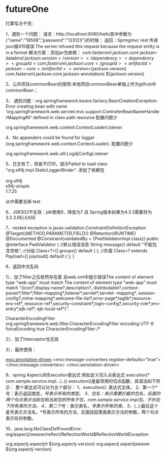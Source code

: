 # futureOne
打算写点干货;

1、遇到一个问题：
请求：http://localhost:8080/hello其中参数为{"name":"19508","password":"123123"}的时候：
返回：Springmvc rest 传递json报415错误:The server refused this request because the request entity is in a format
解决方案：添加jar包依赖：
    <dependency>
      <groupId>com.fasterxml.jackson.core</groupId>
      <artifactId>jackson-databind</artifactId>
      <version>${jackson.version}</version>
    </dependency>
    <dependency>
      <groupId>com.fasterxml.jackson.core</groupId>
      <artifactId>jackson-core</artifactId>
      <version>${jackson.version}</version>
    </dependency>
    <dependency>
      <groupId>com.fasterxml.jackson.core</groupId>
      <artifactId>jackson-annotations</artifactId>
      <version>${jackson.version}</version>
    </dependency>

2、公共项目commonBean的使用:本地项目commonBean单独上传为github中commonBean；

3、 遇到问题：org.springframework.beans.factory.BeanCreationException: Error creating bean with name 'org.springframework.web.servlet.mvc.support.ControllerBeanNameHandlerMapping#0' defined in class path resource
配置问题少
  <!-- 配置Spring2:配置Spring监听2 -->
  <listener>
    <listener-class>org.springframework.web.context.ContextLoaderListener</listener-class>
  </listener>

4、No appenders could be found for logger (org.springframework.web.context.ContextLoader).
配置问题少
<!-- Log4j的监听器要放在spring监听器前面 -->
  <listener>
    <listener-class>org.springframework.web.util.Log4jConfigListener</listener-class>
  </listener>  

5、日志有了，但是不打印，提示Failed to load class "org.slf4j.impl.StaticLoggerBinder".
添加了依赖包  
<dependency>  
    <groupId>org.slf4j</groupId>  
    <artifactId>slf4j-simple</artifactId>  
    <version>1.7.25</version>  
</dependency>  

从中需要去掉  <scope>test</scope>


6、JSR303不生效：jdk使用9，降低为7 且 Spring版本如果为4.3.3需要将为3.2.3.RELEASE

7、nested exception is javax.validation.ConstraintDefinitionException
@Target({METHOD,PARAMETER,FIELD})
@Retention(RUNTIME)
@Documented
@Constraint(validatedBy = {PwdValidatorImpl.class})
public @interface PwdValidator {
    //默认错误消息
    String message() default "不能包含空格";
    //分组
    Class<?>[] groups() default { };
    //负载
    Class<? extends Payload>[] payload() default { };
}

8、返回中文乱码

1）、加了filter之后依然存在着
且web.xml中提示错误The content of element type "web-app" must match
The content of element type "web-app" must match "(icon?,display-name?,description?,
distributable?,context-param*,filter*,filter-mapping*,listener*,servlet*,servlet- mapping*,
session-config?,mime-mapping*,welcome-file-list?,error-page*,taglib*,resource-env-ref*,
resource-ref*,security-constraint*,login-config?,security-role*,env-entry*,ejb-ref*,
ejb-local-ref*)".

<!-- 配置springMVC编码过滤器 -->
  <filter>
    <filter-name>CharacterEncodingFilter</filter-name>
    <filter-class>org.springframework.web.filter.CharacterEncodingFilter</filter-class>
    <!-- 设置过滤器中的属性值 -->
    <init-param>
      <param-name>encoding</param-name>
      <param-value>UTF-8</param-value>
    </init-param>
    <!-- 启动过滤器 -->
    <init-param>
      <param-name>forceEncoding</param-name>
      <param-value>true</param-value>
    </init-param>
  </filter>
  <!-- 过滤所有请求 -->
  <filter-mapping>
    <filter-name>CharacterEncodingFilter</filter-name>
    <url-pattern>/*</url-pattern>
  </filter-mapping>

2）、加了Interceptor也无效

3）、最终使用：
<!-- 加入注解驱动 -->
<mvc:annotation-driven>
    <mvc:message-converters register-defaults="true">
         <bean class="org.springframework.http.converter.StringHttpMessageConverter">
              <property name="supportedMediaTypes" value = "text/plain;charset=UTF-8" />
         </bean>
    </mvc:message-converters>
</mvc:annotation-driven>  

9、spring AspectJ的Execution表达式
例如定义切入点表达式 execution(* com.sample.service.impl..*.*(..))
execution()是最常用的切点函数，其语法如下所示：
 整个表达式可以分为五个部分：
    1、execution(): 表达式主体。
    2、第一个*号：表示返回类型，*号表示所有的类型。
    3、包名：表示需要拦截的包名，后面的两个句点表示当前包和当前包的所有子包，com.sample.service.impl包、子孙包下所有类的方法。
    4、第二个*号：表示类名，*号表示所有的类。
    5、*(..):最后这个星号表示方法名，*号表示所有的方法，后面括弧里面表示方法的参数，两个句点表示任何参数。

10、java.lang.NoClassDefFoundError: org/aspectj/weaver/reflect/ReflectionWorld$ReflectionWorldException
<!-- begin AspectJ -->
<dependency>
       <groupId>org.aspectj</groupId>
       <artifactId>aspectjrt</artifactId>
       <version>${org.aspectj-version}</version>
     </dependency>
     <dependency>
       <groupId>org.aspectj</groupId>
       <artifactId>aspectjweaver</artifactId>
       <version>${org.aspectj-version}</version>
</dependency>
     <!-- end AspectJ -->   